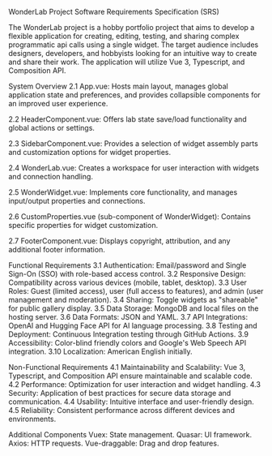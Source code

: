 WonderLab Project Software Requirements Specification (SRS)

The WonderLab project is a hobby portfolio project that aims to develop a flexible application for creating, editing, testing, and sharing complex programmatic api calls using a single widget. The target audience includes designers, developers, and hobbyists looking for an intuitive way to create and share their work. The application will utilize Vue 3, Typescript, and Composition API.

System Overview
2.1 App.vue: Hosts main layout, manages global application state and preferences, and provides collapsible components for an improved user experience.

2.2 HeaderComponent.vue: Offers lab state save/load functionality and global actions or settings.

2.3 SidebarComponent.vue: Provides a selection of widget assembly parts and customization options for widget properties.

2.4 WonderLab.vue: Creates a workspace for user interaction with widgets and connection handling.

2.5 WonderWidget.vue: Implements core functionality, and manages input/output properties and connections.

2.6 CustomProperties.vue (sub-component of WonderWidget): Contains specific properties for widget customization.

2.7 FooterComponent.vue: Displays copyright, attribution, and any additional footer information.

Functional Requirements
3.1 Authentication: Email/password and Single Sign-On (SSO) with role-based access control.
3.2 Responsive Design: Compatibility across various devices (mobile, tablet, desktop).
3.3 User Roles: Guest (limited access), user (full access to features), and admin (user management and moderation).
3.4 Sharing: Toggle widgets as "shareable" for public gallery display.
3.5 Data Storage: MongoDB and local files on the hosting server.
3.6 Data Formats: JSON and YAML.
3.7 API Integrations: OpenAI and Hugging Face API for AI language processing.
3.8 Testing and Deployment: Continuous Integration testing through GitHub Actions.
3.9 Accessibility: Color-blind friendly colors and Google's Web Speech API integration.
3.10 Localization: American English initially.

Non-Functional Requirements
4.1 Maintainability and Scalability: Vue 3, Typescript, and Composition API ensure maintainable and scalable code.
4.2 Performance: Optimization for user interaction and widget handling.
4.3 Security: Application of best practices for secure data storage and communication.
4.4 Usability: Intuitive interface and user-friendly design.
4.5 Reliability: Consistent performance across different devices and environments.

Additional Components
Vuex: State management.
Quasar: UI framework.
Axios: HTTP requests.
Vue-draggable: Drag and drop features.
